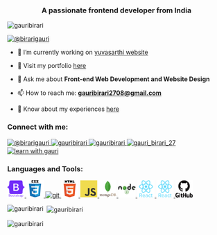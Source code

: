 <h3 align="center">A passionate frontend developer from India</h3>

<p align="left">
  <img src="https://komarev.com/ghpvc/?username=gauribirari&label=Profile%20views&color=0e75b6&style=flat" alt="gauribirari" />
</p>

<p align="left">
  <a href="https://twitter.com/@birarigauri" target="blank">
    <img src="https://img.shields.io/twitter/follow/@birarigauri?logo=twitter&style=for-the-badge" alt="@birarigauri" />
  </a>
</p>

- 🔭 I’m currently working on [yuvasarthi website](https://nmmm.in/)

- 🌱 Visit my portfolio [here](https://gauribirari.onrender.com/)

- 💬 Ask me about **Front-end Web Development and Website Design**

- 📫 How to reach me: **gauribirari2708@gmail.com**

- 📄 Know about my experiences [here](https://drive.google.com/file/d/1ksCYusnRzx5Tx7kWmHuqu1VCnQgNhajd/view?usp=sharing)

<h3 align="left">Connect with me:</h3>
<p align="left">
  <a href="https://twitter.com/@birarigauri" target="blank">
    <img align="center" src="https://raw.githubusercontent.com/rahuldkjain/github-profile-readme-generator/master/src/images/icons/Social/twitter.svg" alt="@birarigauri" height="30" width="40" />
  </a>
  <a href="https://linkedin.com/in/gauribirari" target="blank">
    <img align="center" src="https://raw.githubusercontent.com/rahuldkjain/github-profile-readme-generator/master/src/images/icons/Social/linked-in-alt.svg" alt="gauribirari" height="30" width="40" />
  </a>
  <a href="https://fb.com/gauribirari" target="blank">
    <img align="center" src="https://raw.githubusercontent.com/rahuldkjain/github-profile-readme-generator/master/src/images/icons/Social/facebook.svg" alt="gauribirari" height="30" width="40" />
  </a>
  <a href="https://instagram.com/gauri_birari_27" target="blank">
    <img align="center" src="https://raw.githubusercontent.com/rahuldkjain/github-profile-readme-generator/master/src/images/icons/Social/instagram.svg" alt="gauri_birari_27" height="30" width="40" />
  </a>
  <a href="https://www.youtube.com/c/learnwithgauri" target="blank">
    <img align="center" src="https://raw.githubusercontent.com/rahuldkjain/github-profile-readme-generator/master/src/images/icons/Social/youtube.svg" alt="learn with gauri" height="30" width="40" />
  </a>
</p>

<h3 align="left">Languages and Tools:</h3>
<p align="left">
  <a href="https://getbootstrap.com" target="_blank" rel="noreferrer">
    <img src="https://raw.githubusercontent.com/devicons/devicon/master/icons/bootstrap/bootstrap-plain-wordmark.svg" alt="bootstrap" width="40" height="40"/>
  </a>
  <a href="https://www.w3schools.com/css/" target="_blank" rel="noreferrer">
    <img src="https://raw.githubusercontent.com/devicons/devicon/master/icons/css3/css3-original-wordmark.svg" alt="css3" width="40" height="40"/>
  </a>
  <a href="https://git-scm.com/" target="_blank" rel="noreferrer">
    <img src="https://www.vectorlogo.zone/logos/git-scm/git-scm-icon.svg" alt="git" width="40" height="40"/>
  </a>
  <a href="https://www.w3.org/html/" target="_blank" rel="noreferrer">
    <img src="https://raw.githubusercontent.com/devicons/devicon/master/icons/html5/html5-original-wordmark.svg" alt="html5" width="40" height="40"/>
  </a>
  <a href="https://developer.mozilla.org/en-US/docs/Web/JavaScript" target="_blank" rel="noreferrer">
    <img src="https://raw.githubusercontent.com/devicons/devicon/master/icons/javascript/javascript-original.svg" alt="javascript" width="40" height="40"/>
  </a>
  <a href="https://www.mongodb.com/" target="_blank" rel="noreferrer">
    <img src="https://raw.githubusercontent.com/devicons/devicon/master/icons/mongodb/mongodb-original-wordmark.svg" alt="mongodb" width="40" height="40"/>
  </a>
  <a href="https://nodejs.org/" target="_blank" rel="noreferrer">
    <img src="https://raw.githubusercontent.com/devicons/devicon/master/icons/nodejs/nodejs-original-wordmark.svg" alt="nodejs" width="40" height="40"/>
  </a>
  <a href="https://reactjs.org/" target="_blank" rel="noreferrer">
    <img src="https://raw.githubusercontent.com/devicons/devicon/master/icons/react/react-original-wordmark.svg" alt="react" width="40" height="40"/>
  </a>
  <a href="https://reactnative.dev/" target="_blank" rel="noreferrer">
    <img src="https://raw.githubusercontent.com/devicons/devicon/master/icons/react/react-original-wordmark.svg" alt="react native" width="40" height="40"/>
  </a>
  <a href="https://github.com/" target="_blank" rel="noreferrer">
    <img src="https://raw.githubusercontent.com/devicons/devicon/master/icons/github/github-original-wordmark.svg" alt="github" width="40" height="40"/>
  </a>
</p>

<p>
  <img align="left" src="https://github-readme-stats.vercel.app/api/top-langs?username=gauribirari&show_icons=true&locale=en&layout=compact" alt="gauribirari" />
</p>

<p>&nbsp;
  <img align="center" src="https://github-readme-stats.vercel.app/api?username=gauribirari&show_icons=true&locale=en" alt="gauribirari" />
</p>

<p>
  <img align="center" src="https://github-readme-streak-stats.herokuapp.com/?user=gauribirari&" alt="gauribirari" />
</p>
